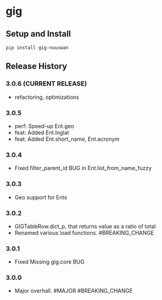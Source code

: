 # gig

## Setup and Install

```
pip install gig-nuuuwan
```

## Release History

### 3.0.6 (CURRENT RELEASE)
* refactoring, optimizations

### 3.0.5 
* perf: Speed-up Ent.geo
* feat: Added Ent.lnglat
* feat: Added Ent.short_name, Ent.acronym

### 3.0.4 
* Fixed filter_parent_id BUG in Ent.list_from_name_fuzzy

### 3.0.3 
* Geo support for Ents

### 3.0.2
* GIGTableRow.dict_p, that returns value as a ratio of total
* Renamed various load functions. #BREAKING_CHANGE

### 3.0.1 
* Fixed Missing gig.core BUG

### 3.0.0 
* Major overhall. #MAJOR #BREAKING_CHANGE
